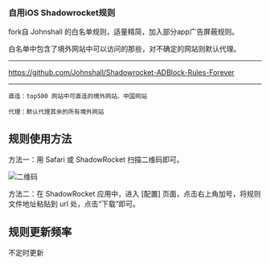 ### 自用iOS Shadowrocket规则

fork自 Johnshall 的白名单规则，适量精简，加入部分app广告屏蔽规则。

白名单中包含了境外网站中可以访问的那些，对不确定的网站则默认代理。

------------------------------------------------------

https://github.com/Johnshall/Shadowrocket-ADBlock-Rules-Forever

------------------------------------------------------
    
    直连：top500 网站中可直连的境外网站、中国网站
    
    代理：默认代理其余的所有境外网站
    
## 规则使用方法

方法一：用 Safari 或 ShadowRocket 扫描二维码即可。

![二维码](https://raw.githubusercontent.com/huijingfei/shadowrocket/main/QR%20Code/shadowrocket.png)

方法二：在 ShadowRocket 应用中，进入 [配置] 页面，点击右上角加号，将规则文件地址粘贴到 url 处，点击“下载”即可。

## 规则更新频率
不定时更新
